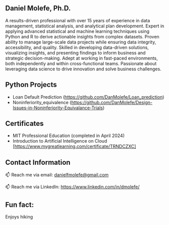 **Daniel Molefe, Ph.D.**
-----------------------

A results-driven professional with over 15 years of experience in data management, statistical analysis, and analytical plan development. Expert in applying advanced statistical and machine learning techniques using Python and R to derive actionable insights from complex datasets. Proven ability to manage large-scale data projects while ensuring data integrity, accessibility, and quality. Skilled in developing data-driven solutions, visualizing insights, and presenting findings to inform business and strategic decision-making. Adept at working in fast-paced environments, both independently and within cross-functional teams. Passionate about leveraging data science to drive innovation and solve business challenges.

## Python Projects ##

- Loan Default Prediction (https://github.com/DanMolefe/Loan_prediction)
- Noninferiority_equivalence (https://github.com/DanMolefe/Design-Issues-in-Noninferiority-Equivalance-Trials)

## Certificates ##

- MIT Professional Education (completed in April 2024) 
- Introduction to Artificial Intelligence on Cloud [https://www.mygreatlearning.com/certificate/TRNDCZXC]

## Contact Information ##

 📫 Reach me via email: danielfmolefe@gmail.com
 
 📫 Reach me via LinkedIn: https://www.linkedin.com/in/dmolefe/
 

## Fun fact: ##

Enjoys hiking
 

